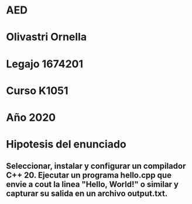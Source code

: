 # AED

# Olivastri Ornella
# Legajo 1674201
# Curso K1051 
# Año 2020
# Hipotesis del enunciado
## Seleccionar, instalar y configurar un compilador C++ 20. Ejecutar un programa hello.cpp que envie a cout la linea "Hello, World!" o similar y capturar su salida en un archivo output.txt.
